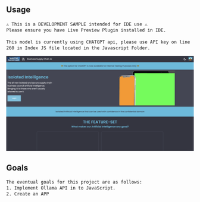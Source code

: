 ## Usage

```
⚠️ This is a DEVELOPMENT SAMPLE intended for IDE use ⚠️
Please ensure you have Live Preview Plugin installed in IDE.

This model is currently using CHATGPT api, please use API key on line 260 in Index JS file located in the Javascript Folder.
```

![screenshot](/screenshot.png?raw=true)

## Goals

```
The eventual goals for this project are as follows:
1. Implement Ollama API in to JavaScript.
2. Create an APP
```